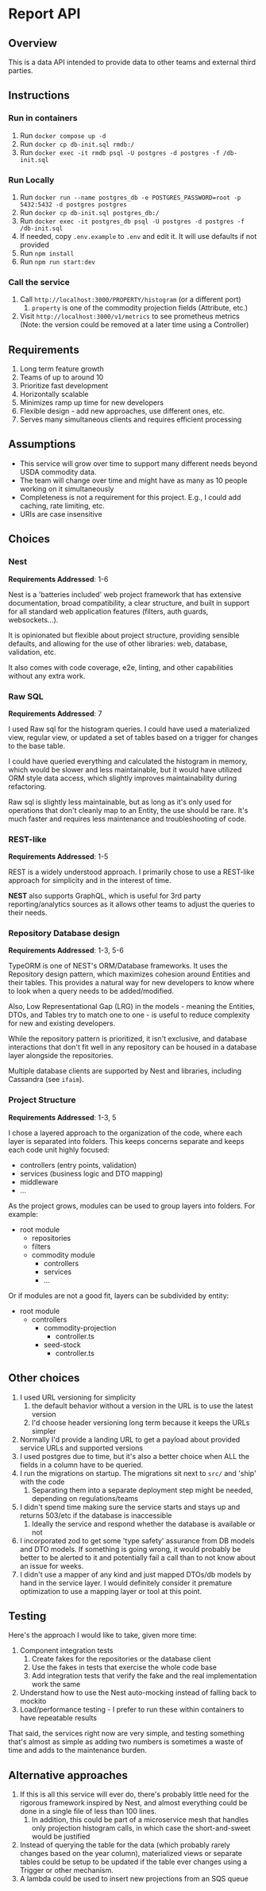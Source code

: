 # Report API

## Overview
This is a data API intended to provide data to other teams and external third parties.

## Instructions
### Run in containers
1. Run `docker compose up -d`
1. Run `docker cp db-init.sql rmdb:/`
1. Run `docker exec -it rmdb psql -U postgres -d postgres -f /db-init.sql`

### Run Locally
1. Run `docker run --name postgres_db -e POSTGRES_PASSWORD=root -p 5432:5432 -d postgres postgres`
1. Run `docker cp db-init.sql postgres_db:/`
1. Run `docker exec -it postgres_db psql -U postgres -d postgres -f /db-init.sql`
1. If needed, copy `.env.example` to `.env` and edit it. It will use defaults if not provided
1. Run `npm install`
1. Run `npm run start:dev`

### Call the service

1. Call `http://localhost:3000/PROPERTY/histogram` (or a different port)
    1. `property` is one of the commodity projection fields (Attribute, etc.)
1. Visit `http://localhost:3000/v1/metrics` to see prometheus metrics (Note: the version could be removed at a later time using a Controller)

## Requirements
1. Long term feature growth
2. Teams of up to around 10
3. Prioritize fast development
4. Horizontally scalable
5. Minimizes ramp up time for new developers
6. Flexible design - add new approaches, use different ones, etc.
7. Serves many simultaneous clients and requires efficient processing

## Assumptions
* This service will grow over time to support many different needs beyond USDA commodity data.
* The team will change over time and might have as many as 10 people working on it simultaneously
* Completeness is not a requirement for this project. E.g., I could add caching, rate limiting, etc.
* URIs are case insensitive

## Choices
### Nest
**Requirements Addressed**: 1-6

Nest is a 'batteries included' web project framework that has 
extensive documentation, broad compatibility, a clear structure, and 
built in support for all standard web application features
(filters, auth guards, websockets...).

It is opinionated but flexible about project structure, 
providing sensible defaults, and allowing for the use of other libraries: web, database,
validation, etc.

It also comes with code coverage, e2e, linting, and other capabilities without any extra work.

### Raw SQL
**Requirements Addressed**: 7

I used Raw sql for the histogram queries. I could have used a materialized view, regular view,
or updated a set of tables based on a trigger for changes to the base table.

I could have queried everything and calculated the histogram in memory, which would be slower and
less maintainable, but it would have utilized ORM style data access, which slightly improves
maintainability during refactoring.

Raw sql is slightly less maintainable, but as long as it's only used for operations that don't
cleanly map to an Entity, the use should be rare. It's much faster and requires less
maintenance and troubleshooting of code.

### REST-like
**Requirements Addressed**: 1-5

REST is a widely understood approach. I primarily chose to use a REST-like 
approach for simplicity and in the interest of time.

**NEST** also supports GraphQL, which is useful for 3rd party reporting/analytics 
sources as it allows other teams to adjust the queries to their needs.

### Repository Database design
**Requirements Addressed**: 1-3, 5-6

TypeORM is one of NEST's ORM/Database frameworks. It uses the Repository
design pattern, which maximizes cohesion around Entities and their tables. This
provides a natural way for new developers to know where to look when a query needs
to be added/modified.

Also, Low Representational Gap (LRG) in the models - meaning the Entities, DTOs, and Tables try to match
one to one - is useful to reduce complexity for new and existing developers.

While the repository pattern is prioritized, it isn't exclusive, and database interactions
that don't fit well in any repository can be housed in a database layer alongside the repositories.

Multiple database clients are supported by Nest and libraries, including Cassandra (see `ifaim`).

### Project Structure
**Requirements Addressed**: 1-3, 5

I chose a layered approach to the organization of the code, where each layer is separated into
folders. This keeps concerns separate and keeps each code unit highly focused:
* controllers (entry points, validation)
* services (business logic and DTO mapping)
* middleware
* ...

As the project grows, modules can be used to group layers into folders. For example:

* root module
    * repositories
    * filters
    * commodity module
        * controllers
        * services
        * ...

Or if modules are not a good fit, layers can be subdivided by entity:

* root module
    * controllers
        * commodity-projection
            * controller.ts
        * seed-stock
            * controller.ts

## Other choices
1. I used URL versioning for simplicity
    1. the default behavior without a version in the URL is to use the latest version
    1. I'd choose header versioning long term because it keeps the URLs simpler
1. Normally I'd provide a landing URL to get a payload about provided service URLs and supported versions
1. I used postgres due to time, but it's also a better choice when ALL the fields in a column have to be queried.
1. I run the migrations on startup. The migrations sit next to `src/` and 'ship' with the code
    1. Separating them into a separate deployment step might be needed, depending on regulations/teams
1. I didn't spend time making sure the service starts and stays up and returns 503/etc if the database is inaccessible
    1. Ideally the service and respond whether the database is available or not
1. I incorporated zod to get some 'type safety' assurance from DB models and DTO models. If something is going wrong, it would
   probably be better to be alerted to it and potentially fail a call than to not know about an issue for weeks.
1. I didn't use a mapper of any kind and just mapped DTOs/db models by hand in the service layer. I would definitely consider
    it premature optimization to use a mapping layer or tool at this point.

## Testing
Here's the approach I would like to take, given more time:
1. Component integration tests
    1. Create fakes for the repositories or the database client
    1. Use the fakes in tests that exercise the whole code base
    1. Add integration tests that verify the fake and the real implementation work the same
1. Understand how to use the Nest auto-mocking instead of falling back to mockito
1. Load/performance testing - I prefer to run these within containers to have repeatable results

That said, the services right now are very simple, and testing something that's almost as simple as adding two numbers is sometimes
a waste of time and adds to the maintenance burden.

## Alternative approaches
1. If this is all this service will ever do, there's probably little need for the rigorous framework inspired by Nest, and
    almost everything could be done in a single file of less than 100 lines.
    1. In addition, this could be part of a microservice mesh that handles only projection histogram calls, in which case the short-and-sweet would be justified
1. Instead of querying the table for the data (which probably rarely changes based on the year column), materialized views
    or separate tables could be setup to be updated if the table ever changes using a Trigger or other mechanism.
1. A lambda could be used to insert new projections from an SQS queue
